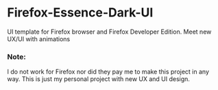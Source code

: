 # Firefox-Essence-Dark-UI
UI template for Firefox browser and Firefox Developer Edition. Meet new UX/UI with animations


### Note:
I do not work for Firefox nor did they pay me to make this project in any way. This is just my personal project
with new UX and UI design.